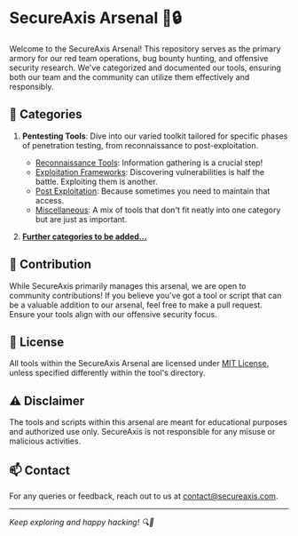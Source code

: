 # SecureAxis Arsenal 💼🔒

Welcome to the SecureAxis Arsenal! This repository serves as the primary armory for our red team operations, bug bounty hunting, and offensive security research. We've categorized and documented our tools, ensuring both our team and the community can utilize them effectively and responsibly.

## 📂 Categories

1. **Pentesting Tools**: Dive into our varied toolkit tailored for specific phases of penetration testing, from reconnaissance to post-exploitation.
    - [Reconnaissance Tools](./Pentesting%20Tools/Reconnaissance): Information gathering is a crucial step!
    - [Exploitation Frameworks](./Pentesting%20Tools/Exploitation%20Frameworks): Discovering vulnerabilities is half the battle. Exploiting them is another.
    - [Post Exploitation](./Pentesting%20Tools/Post%20Exploitation): Because sometimes you need to maintain that access.
    - [Miscellaneous](./Pentesting%20Tools/Miscellaneous): A mix of tools that don't fit neatly into one category but are just as important.

2. **[Further categories to be added...](#)**

## 🔔 Contribution

While SecureAxis primarily manages this arsenal, we are open to community contributions! If you believe you've got a tool or script that can be a valuable addition to our arsenal, feel free to make a pull request. Ensure your tools align with our offensive security focus.

## 📜 License

All tools within the SecureAxis Arsenal are licensed under [MIT License](./LICENSE), unless specified differently within the tool's directory.

## ⚠️ Disclaimer

The tools and scripts within this arsenal are meant for educational purposes and authorized use only. SecureAxis is not responsible for any misuse or malicious activities.

## 📫 Contact

For any queries or feedback, reach out to us at [contact@secureaxis.com](mailto:contact@secureaxis.com).

---

*Keep exploring and happy hacking! 🔍🎯*
